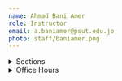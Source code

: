 ```yaml
---
name: Ahmad Bani Amer
role: Instructor
email: a.baniamer@psut.edu.jo
photo: staff/baniamer.png
---
```

<details class="jtd-accordion">
  <summary>Sections</summary>
  <ul>
    <li><b>Section 1:</b> MoWe 8:00 AM - 9:30 AM @ <code>IT203</code></li>
    <li><b>Section 9:</b> MoWe 11:00 AM - 12:30 PM @ <code>IT203</code></li>
  </ul>
</details>

<details class="jtd-accordion">
  <summary>Office Hours</summary>
  <ul>
    <li>SuTuTh: xx - xx</li>
    <li>MoWe: xx - xx</li>
  </ul>
</details>